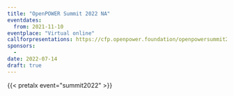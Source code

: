 ```yaml
---
title: "OpenPOWER Summit 2022 NA"
eventdates:
  from: 2021-11-10
eventplace: "Virtual online"
callforpresentations: https://cfp.openpower.foundation/openpowersummit2022/cfp
sponsors:
  -
date: 2022-07-14
draft: true
---
```



{{< pretalx event="summit2022" >}}